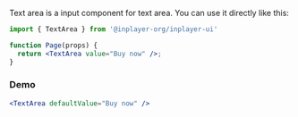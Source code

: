 Text area is a input component for text area. You can use it directly like this:

```jsx static
import { TextArea } from '@inplayer-org/inplayer-ui'

function Page(props) {
  return <TextArea value="Buy now" />;
}
```

### Demo

```jsx
<TextArea defaultValue="Buy now" />
```
